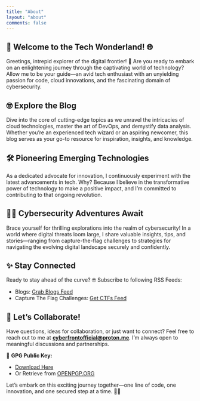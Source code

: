 ```yaml
---
title: "About"
layout: "about"
comments: false
---
```


## 🚀 **Welcome to the Tech Wonderland!** 🌐  

Greetings, intrepid explorer of the digital frontier! 🌟 Are you ready to embark on an enlightening journey through the captivating world of technology? Allow me to be your guide—an avid tech enthusiast with an unyielding passion for code, cloud innovations, and the fascinating domain of cybersecurity.  

## 🤓 **Explore the Blog**  
Dive into the core of cutting-edge topics as we unravel the intricacies of cloud technologies, master the art of DevOps, and demystify data analysis. Whether you’re an experienced tech wizard or an aspiring newcomer, this blog serves as your go-to resource for inspiration, insights, and knowledge.  

## 🛠️ **Pioneering Emerging Technologies**  
As a dedicated advocate for innovation, I continuously experiment with the latest advancements in tech. Why? Because I believe in the transformative power of technology to make a positive impact, and I’m committed to contributing to that ongoing revolution.  

## 🕵️‍♂️ **Cybersecurity Adventures Await**  
Brace yourself for thrilling explorations into the realm of cybersecurity! In a world where digital threats loom large, I share valuable insights, tips, and stories—ranging from capture-the-flag challenges to strategies for navigating the evolving digital landscape securely and confidently.  

## ✨ **Stay Connected**  
Ready to stay ahead of the curve? 🤓 Subscribe to following RSS Feeds:

- Blogs: [Grab Blogs Feed](/blog/index.xml)
- Capture The Flag Challenges: [Get CTFs Feed](/ctf/index.xml)

## 📧 **Let’s Collaborate!**  
Have questions, ideas for collaboration, or just want to connect? Feel free to reach out to me at **[cyberfrontofficial@proton.me](mailto:cyberfrontofficial@proton.me)**. I’m always open to meaningful discussions and partnerships.  

🔑 **GPG Public Key:**  
- [Download Here](/misc/publickey.asc)  
- Or Retrieve from [OPENPGP.ORG](https://keys.openpgp.org/vks/v1/by-fingerprint/B2A1748F33BAE85E5A9C49C741EBAB900757D730)  

Let’s embark on this exciting journey together—one line of code, one innovation, and one secured step at a time. 🚀✨  
